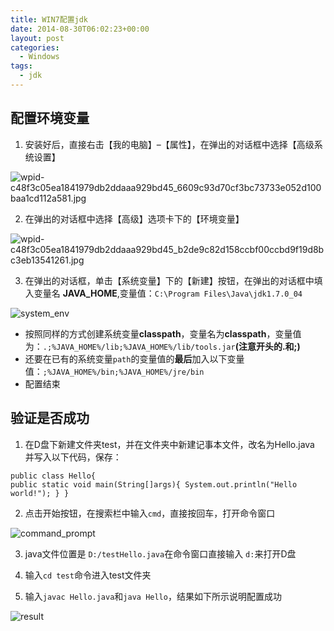 ```yaml
---
title: WIN7配置jdk
date: 2014-08-30T06:02:23+00:00
layout: post
categories:
  - Windows
tags:
  - jdk
---
```

## 配置环境变量

1. 安装好后，直接右击【我的电脑】–【属性】，在弹出的对话框中选择【高级系统设置】

![wpid-c48f3c05ea1841979db2ddaaa929bd45_6609c93d70cf3bc73733e052d100baa1cd112a581.jpg](https://res.cloudinary.com/the-backyard-of-stanley/image/upload/v1449214652/1449229709_mz3hel.jpg)

2. 在弹出的对话框中选择【高级】选项卡下的【环境变量】

![wpid-c48f3c05ea1841979db2ddaaa929bd45_b2de9c82d158ccbf00ccbd9f19d8bc3eb13541261.jpg](https://res.cloudinary.com/the-backyard-of-stanley/image/upload/v1449214652/14492297091_bddgxb.jpg)
<!--more-->
3. 在弹出的对话框，单击【系统变量】下的【新建】按钮，在弹出的对话框中填入变量名 **JAVA_HOME**,变量值：`C:\Program Files\Java\jdk1.7.0_04`

![system_env](https://res.cloudinary.com/the-backyard-of-stanley/image/upload/v1449214650/1449229710_syzsig.jpg)


* 按照同样的方式创建系统变量**classpath**，变量名为**classpath**，变量值为：`.;%JAVA_HOME%/lib;%JAVA_HOME%/lib/tools.jar`**(注意开头的.和;)**
* 还要在已有的系统变量`path`的变量值的**最后**加入以下变量值：`;%JAVA_HOME%/bin;%JAVA_HOME%/jre/bin`
* 配置结束

## 验证是否成功

1. 在D盘下新建文件夹test，并在文件夹中新建记事本文件，改名为Hello.java 并写入以下代码，保存：
```
public class Hello{
public static void main(String[]args){ System.out.println("Hello world!"); } }
```

2. 点击开始按钮，在搜索栏中输入`cmd`，直接按回车，打开命令窗口

![command_prompt](https://res.cloudinary.com/the-backyard-of-stanley/image/upload/v1449214651/14492297101_tga6b3.jpg)

3. java文件位置是 `D:/testHello.java`在命令窗口直接输入 `d:`来打开D盘

4. 输入`cd test`命令进入test文件夹

5. 输入`javac Hello.java`和`java Hello`，结果如下所示说明配置成功

![result](https://res.cloudinary.com/the-backyard-of-stanley/image/upload/v1449214649/1449229711_r36hfu.jpg)
